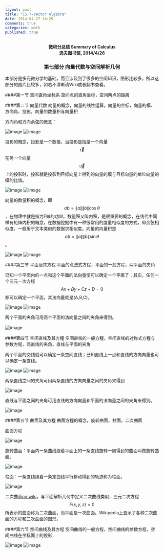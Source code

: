 ```yaml
---
layout: post
title: "CS 7-Vector Algebra"
date: 2014-04-27 14:29
comments: true
categories: math
published: true
---
```


**<center>微积分总结 Summary of Calculus</center>**
**<center>逸夫图书馆, 2014/4/26</center>**

### <center>第七部分 向量代数与空间解析几何</center>
本部分是多元微分学的基础，而且涉及到了很多的空间知识，图形比较多，所以这部分的图片比较多，如若不清晰请Wiki或者翻书查看。

####第一节 空间直角坐标系
空间点的直角坐标，空间两点的距离

####第二节 向量代数
向量的概念，向量的线性运算，向量的坐标，向量的模、方向角、投影，向量的数量积与向量积

方向角和方向余弦的概念：

![image][23]
![image][24]

投影的概念，投影是一个数值，当投影是指是一个向量$$\overrightarrow{r}$$在另一个向量$$\overrightarrow{u}$$上的投影时，投影就是投影到目标向量上得到的向量的模与目标向量的单位向量的模的比值。

![image][25]
![image][26]

向量的数量积的概念，即$$ab=\|a\|\|b\|\cos \theta$$，在物理中就是指力F做的功W。数量积又叫内积，是很重要的概念，在线代中同样有矩阵内积的概念，在数据挖掘中有一种很常用的度量相似度的方式，即余弦相似度，一般用于文本类似的数据求相似度。向量的向量积是$$ab=\|a\|\|b\|\sin\theta$$。

![image][27]
![image][28]

####第三节 平面及其方程
平面的点法式方程，平面的一般方程，两平面的夹角

已知一个平面内的一点和这个平面的法向量便可以确定一个平面了；其实，任何一个三元一次方程$$Ax+By+Cz+D=0$$都可以确定一个平面，其法向量就是(A,B,C)。

![image][33]
![image][34]

两个平面的夹角可用两个平面的法向量之间的夹角来得到。

![image][37]
       　

####第四节 空间直线及其方程
空间直线的一般方程，空间直线的对称式方程与参数方程，两直线的夹角，直线与平面的夹角

两个平面的交线就可以确定一条空间直线；已知直线上一点和直线的方向向量也可以确定一条直线。

![image][29]
![image][30]

两条直线之间的夹角可用两条直线的方向向量之间的夹角来得到

![image][31]

直线与平面之间的夹角可用直线的方向向量和平面的法向量之间的夹角来得到。

![image][32]

####第五节 曲面及其方程
曲面方程的概念，旋转曲面，柱面，二次曲面

曲面方程

![image][38]

旋转曲面：平面内一条曲线绕着平面上的一条直线旋转一周得到的曲面叫做旋转曲面。

![image][39]

柱面：一条直线绕着一条定曲线平行移动得到的轨迹称为柱面。

![image][40]

二次曲面[on wiki](http://zh.wikipedia.org/wiki/%E4%BA%8C%E6%AC%A1%E6%9B%B2%E9%9D%A2)，与平面解析几何中定义二次曲线类似，三元二次方程$$F(x,y,z)=0$$所表示的曲面称为二次曲面，而平面是一次曲面。Wikipedia上显示了各种二次曲面的方程和二次曲面的图形。

####第六节 空间曲线及其方程
空间曲线的一般方程，空间曲线的参数方程，空间曲线在坐标面上的投影

![image][35]
![image][36]


  [1]: http://hujiaweibujidao.github.io/images/math/elementalfuns.png
  [2]: http://hujiaweibujidao.github.io/images/math/elementalfuns.png
  [3]: http://hujiaweibujidao.github.io/images/math/fun_limit.png
  [4]: http://hujiaweibujidao.github.io/images/math/funlimit_meaning.png
  [5]: http://hujiaweibujidao.github.io/images/math/sinxoverx.png
  [6]: http://hujiaweibujidao.github.io/images/math/deviration_meaning.png
  [7]: http://hujiaweibujidao.github.io/images/math/deviration.png
  [8]: http://hujiaweibujidao.github.io/images/math/weifen.png
  [9]: http://hujiaweibujidao.github.io/images/math/weifen_meaning.png
  [10]: http://hujiaweibujidao.github.io/images/math/langrant.png
  [11]: http://hujiaweibujidao.github.io/images/math/fun_figure.png
  [12]: http://hujiaweibujidao.github.io/images/math/dingjifen.png
  [13]: http://hujiaweibujidao.github.io/images/math/jifen_midvalue.png
  [14]: http://hujiaweibujidao.github.io/images/math/dingjifen_area.png
  [15]: http://hujiaweibujidao.github.io/images/math/infty_round.png
  [16]: http://hujiaweibujidao.github.io/images/math/tylor_serials.png
  [17]: http://hujiaweibujidao.github.io/images/math/miseries1.png
  [18]: http://hujiaweibujidao.github.io/images/math/miseries2.png
  [19]: http://hujiaweibujidao.github.io/images/math/ex.png
  [20]: http://hujiaweibujidao.github.io/images/math/common_series.png
  [21]: http://hujiaweibujidao.github.io/images/math/tiaohe_series.png
  [22]: http://hujiaweibujidao.github.io/images/math/xuanzhuanti.png
  [23]: http://hujiaweibujidao.github.io/images/math/fangxiangjiao1.png
  [24]: http://hujiaweibujidao.github.io/images/math/fangxiangjiao2.png
  [25]: http://hujiaweibujidao.github.io/images/math/touying1.png
  [26]: http://hujiaweibujidao.github.io/images/math/touying2.png
  [27]: http://hujiaweibujidao.github.io/images/math/shuliangji1.png
  [28]: http://hujiaweibujidao.github.io/images/math/shuliangji2.png
  [29]: http://hujiaweibujidao.github.io/images/math/line1.png
  [30]: http://hujiaweibujidao.github.io/images/math/line2.png
  [31]: http://hujiaweibujidao.github.io/images/math/lineangle.png
  [32]: http://hujiaweibujidao.github.io/images/math/linespaceangle.png
  [33]: http://hujiaweibujidao.github.io/images/math/space1.png
  [34]: http://hujiaweibujidao.github.io/images/math/space2.png
  [35]: http://hujiaweibujidao.github.io/images/math/spaceline1.png
  [36]: http://hujiaweibujidao.github.io/images/math/spaceline2.png
  [37]: http://hujiaweibujidao.github.io/images/math/spaceangle.png
  [38]: http://hujiaweibujidao.github.io/images/math/qumian.png
  [39]: http://hujiaweibujidao.github.io/images/math/xuanzhuanqumian.png
  [40]: http://hujiaweibujidao.github.io/images/math/zhumian.png
  [41]: http://hujiaweibujidao.github.io/images/math/space1.png
  [42]: http://hujiaweibujidao.github.io/images/math/space2.png
  [43]: http://hujiaweibujidao.github.io/images/math/piandaoshu.png
  [44]: http://hujiaweibujidao.github.io/images/math/gaojipiandaoshu.png
  [45]: http://hujiaweibujidao.github.io/images/math/quanweifen.png
  [46]: http://hujiaweibujidao.github.io/images/math/chainrule.png
  [47]: http://hujiaweibujidao.github.io/images/math/chainrulefig.png
  [48]: http://hujiaweibujidao.github.io/images/math/yinfun1.png
  [49]: http://hujiaweibujidao.github.io/images/math/yinfun2.png
  [50]: http://hujiaweibujidao.github.io/images/math/yinfun3.png
  [51]: http://hujiaweibujidao.github.io/images/math/yinfun4.png
  [52]: http://hujiaweibujidao.github.io/images/math/yinfun5.png
  [53]: http://hujiaweibujidao.github.io/images/math/spaceline_qiexian.png
  [54]: http://hujiaweibujidao.github.io/images/math/lagerang1.png
  [55]: http://hujiaweibujidao.github.io/images/math/lagerang2.png
  [56]: http://hujiaweibujidao.github.io/images/math/tidu1.png
  [57]: http://hujiaweibujidao.github.io/images/math/tidu2.png
  [58]: http://hujiaweibujidao.github.io/images/math/tidu3.png
  [59]: http://hujiaweibujidao.github.io/images/math/tidu4.png
  [60]: http://hujiaweibujidao.github.io/images/math/tidu5.png
  [61]: http://hujiaweibujidao.github.io/images/math/tidu6.png
  [62]: http://hujiaweibujidao.github.io/images/math/tidu7.png
  [63]: http://hujiaweibujidao.github.io/images/math/fangxiangdaoshu1.png
  [64]: http://hujiaweibujidao.github.io/images/math/fangxiangdaoshu2.png
  [65]: http://hujiaweibujidao.github.io/images/math/erchongjifen.png
  [66]: http://hujiaweibujidao.github.io/images/math/erchongjifen2.png
  [67]: http://hujiaweibujidao.github.io/images/math/erchongjifen3.png
  [68]: http://hujiaweibujidao.github.io/images/math/erchongjifen4.png
  [69]: http://hujiaweibujidao.github.io/images/math/chuzhi.png
  [70]: http://hujiaweibujidao.github.io/images/math/fenlibianliang1.png
  [71]: http://hujiaweibujidao.github.io/images/math/fenlibianliang2.png
  [72]: http://hujiaweibujidao.github.io/images/math/qici1.png
  [73]: http://hujiaweibujidao.github.io/images/math/qici2.png
  [74]: http://hujiaweibujidao.github.io/images/math/qici3.png
  [75]: http://hujiaweibujidao.github.io/images/math/xianxing1.png
  [76]: http://hujiaweibujidao.github.io/images/math/xianxing2.png
  [77]: http://hujiaweibujidao.github.io/images/math/xianxing3.png
  [78]: http://hujiaweibujidao.github.io/images/math/xianxing4.png
  [79]: http://hujiaweibujidao.github.io/images/math/bonuli1.png
  [80]: http://hujiaweibujidao.github.io/images/math/bonuli2.png
  [81]: http://hujiaweibujidao.github.io/images/math/bonuli3.png
  
  